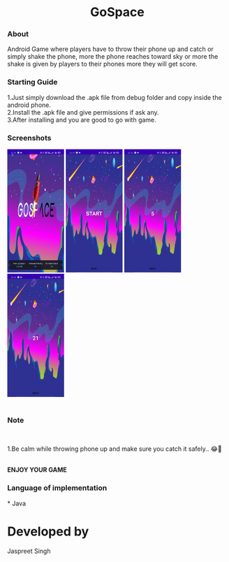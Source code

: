 <div align="center">
<h1 align="center"> GoSpace

 </h1>
</div>

<h3>About</h3>
Android Game where players have to throw their phone up and catch or simply shake the phone, more the phone reaches toward sky or more the shake is given by players to their phones more they will get score.
<br>
<h3>Starting Guide</h3>
1.Just simply download the .apk file from debug folder and copy inside the android phone.<br>
2.Install the .apk file and give permissions if ask any.<br>
3.After installing and you are good to go with game.
<br>
<h3>Screenshots</h3>
<div>
<img src="./screenshot/1.jpg" width=130/>
<img src="./screenshot/2.jpg" width=130/>
<img src="./screenshot/3.jpg" width=130/>
<img src="./screenshot/4.jpg" width=130/>
</div>
<br>

<h3>Note</h3>
<br>
<p>1.Be calm while throwing phone up and make sure you catch it safely.. 😂🤞</p>
<br>
<b>ENJOY YOUR GAME</b>
</br>

<h3>Language of implementation</h3>
* Java

<br>

# Developed by
 Jaspreet Singh
<br>
